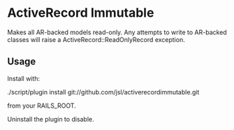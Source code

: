 ActiveRecord Immutable
======================

Makes all AR-backed models read-only.  Any attempts to write to AR-backed classes will raise a ActiveRecord::ReadOnlyRecord exception.

Usage
-----

Install with:

./script/plugin install git://github.com/jsl/activerecordimmutable.git 

from your RAILS_ROOT.

Uninstall the plugin to disable.